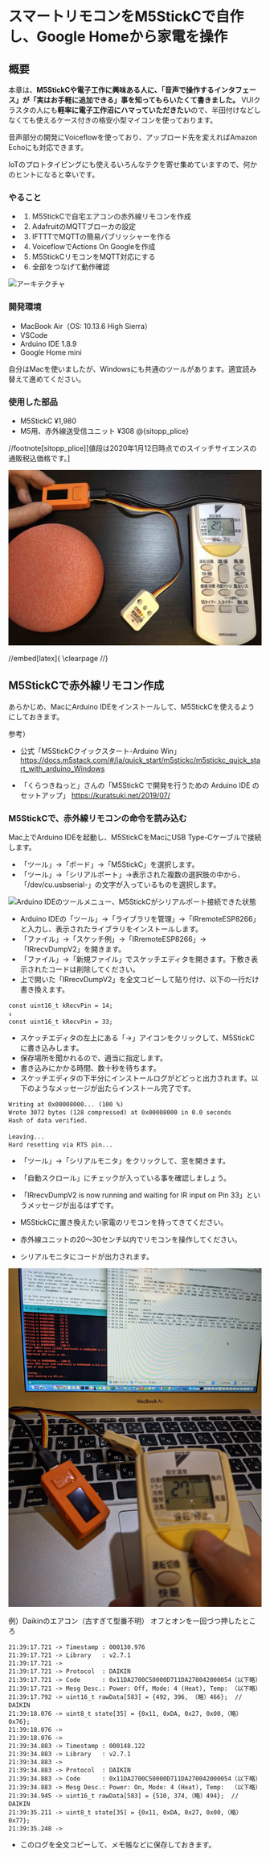 # スマートリモコンをM5StickCで自作し、Google Homeから家電を操作

## 概要

本章は、**M5StickCや電子工作に興味ある人に、「音声で操作するインタフェース」が「実はお手軽に追加できる」事を知ってもらいたくて書きました。**
VUIクラスタの人にも**軽率に電子工作沼にハマっていただきたい**ので、半田付けなどしなくても使えるケース付きの格安小型マイコンを使っております。

音声部分の開発にVoiceflowを使っており、アップロード先を変えればAmazon Echoにも対応できます。

IoTのプロトタイピングにも使えるいろんなテクを寄せ集めていますので、何かのヒントになると幸いです。

### やること

* 1. M5StickCで自宅エアコンの赤外線リモコンを作成 
* 2. AdafruitのMQTTブローカの設定 
* 3. IFTTTでMQTTの簡易パブリッシャーを作る 
* 4. VoiceflowでActions On Googleを作成 
* 5. M5StickCリモコンをMQTT対応にする
* 6. 全部をつなげて動作確認



![アーキテクチャ](images/chapxx-sitopp/s001.jpg)

### 開発環境

* MacBook Air（OS: 10.13.6 High Sierra）
* VSCode
* Arduino IDE 1.8.9
* Google Home mini

自分はMacを使いましたが、Windowsにも共通のツールがあります。適宜読み替えて進めてください。

### 使用した部品

* M5StickC ¥1,980　
* M5用、赤外線送受信ユニット ¥308
@<fn>{sitopp_plice}

//footnote[sitopp_plice][値段は2020年1月12日時点でのスイッチサイエンスの通販税込価格です。]

![使用した部品](images/chapxx-sitopp/s002.jpg)

//embed[latex]{
\clearpage
//}


## M5StickCで赤外線リモコン作成

あらかじめ、MacにArduino IDEをインストールして、M5StickCを使えるようにしておきます。

参考）

* 公式「M5StickCクイックスタート-Arduino Win」
https://docs.m5stack.com/#/ja/quick_start/m5stickc/m5stickc_quick_start_with_arduino_Windows

* 「くらつきねっと」さんの「M5StickC で開発を行うための Arduino IDE のセットアップ」
https://kuratsuki.net/2019/07/


### M5StickCで、赤外線リモコンの命令を読み込む

Mac上でArduino IDEを起動し、M5StickCをMacにUSB Type-Cケーブルで接続します。

* 「ツール」→「ボード」→「M5StickC」を選択します。
* 「ツール」→「シリアルポート」→表示された複数の選択肢の中から、「/dev/cu.usbserial-」の文字が入っているものを選択します。

![Arduino IDEのツールメニュー、M5StickCがシリアルポート接続できた状態](images/chapxx-sitopp/s003.jpg)


* Arduino IDEの「ツール」→「ライブラリを管理」→「IRremoteESP8266」と入力し、表示されたライブラリをインストールします。
* 「ファイル」→「スケッチ例」→「IRremoteESP8266」→「IRrecvDumpV2」を開きます。
* 「ファイル」→「新規ファイル」でスケッチエディタを開きます。下敷き表示されたコードは削除してください。
* 上で開いた「IRrecvDumpV2」を全文コピーして貼り付け、以下の一行だけ書き換えます。

```
const uint16_t kRecvPin = 14;
↓
const uint16_t kRecvPin = 33;
```

* スケッチエディタの左上にある「→」アイコンをクリックして、M5StickCに書き込みします。
* 保存場所を聞かれるので、適当に指定します。
* 書き込みにかかる時間、数十秒を待ちます。
* スケッチエディタの下半分にインストールログがどどっと出力されます。以下のようなメッセージが出たらインストール完了です。

```
Writing at 0x00008000... (100 %)
Wrote 3072 bytes (128 compressed) at 0x00008000 in 0.0 seconds 
Hash of data verified.

Leaving...
Hard resetting via RTS pin...
```

* 「ツール」→「シリアルモニタ」をクリックして、窓を開きます。
* 「自動スクロール」にチェックが入っている事を確認しましょう。
* 「IRrecvDumpV2 is now running and waiting for IR input on Pin 33」というメッセージが出るはずです。

* M5StickCに置き換えたい家電のリモコンを持ってきてください。
* 赤外線ユニットの20〜30センチ以内でリモコンを操作してください。
* シリアルモニタにコードが出力されます。

![リモコン](images/chapxx-sitopp/s021.jpg)

例）Daikinのエアコン（古すぎて型番不明）
オフとオンを一回づつ押したところ

```
21:39:17.721 -> Timestamp : 000130.976
21:39:17.721 -> Library   : v2.7.1
21:39:17.721 -> 
21:39:17.721 -> Protocol  : DAIKIN
21:39:17.721 -> Code      : 0x11DA2700C50000D711DA270042000054（以下略）
21:39:17.721 -> Mesg Desc.: Power: Off, Mode: 4 (Heat), Temp: （以下略）
21:39:17.792 -> uint16_t rawData[583] = {492, 396, （略）466};  // DAIKIN
21:39:18.076 -> uint8_t state[35] = {0x11, 0xDA, 0x27, 0x00,（略）0x76};
21:39:18.076 -> 
21:39:18.076 -> 
21:39:34.883 -> Timestamp : 000148.122
21:39:34.883 -> Library   : v2.7.1
21:39:34.883 -> 
21:39:34.883 -> Protocol  : DAIKIN
21:39:34.883 -> Code      : 0x11DA2700C50000D711DA270042000054（以下略）
21:39:34.883 -> Mesg Desc.: Power: On, Mode: 4 (Heat), Temp:  （以下略）
21:39:34.945 -> uint16_t rawData[583] = {510, 374,（略）494};  // DAIKIN
21:39:35.211 -> uint8_t state[35] = {0x11, 0xDA, 0x27, 0x00,（略）0x77};
21:39:35.248 -> 
```

* このログを全文コピーして、メモ帳などに保存しておきます。

